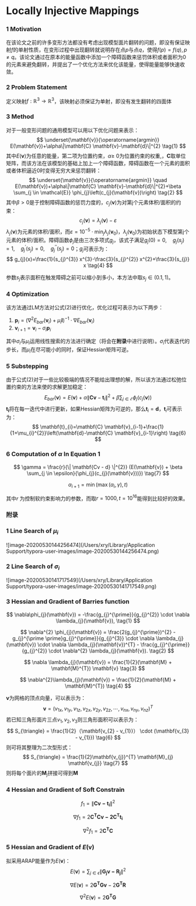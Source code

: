 # Locally Injective Mappings

### 1 Motivation

在该论文之前的许多变形方法都没有考虑出现模型面片翻转的问题，即没有保证映射$f$的单射性质，在变形过程中出现翻转就说明存在点$p$与点$q$，使得$f(p) = f(q), p \neq q$。该论文通过在原本的能量函数中添加一个障碍函数来惩罚体积或者面积为0的元素来避免翻转，并提出了一个优化方法来优化该能量，使得能量能够快速收敛。

### 2 Problem Statement

定义映射$f: \mathbb{R}^{3} \rightarrow \mathbb{R}^{3}$，该映射必须保证为单射，即没有发生翻转的四面体

### 3 Method

对于一般变形问题的通用模型可以用以下优化问题来表示：
$$
\underset{\mathbf{v}}{\operatorname{argmin}} E(\mathbf{v})+\alpha\|\mathbf{C} \mathbf{v}-\mathbf{d}\|^{2} \tag{1}
$$
其中$E(\mathbf{v})$为任意的能量，第二项为位置约束，$\alpha \geqslant$ 0为位置约束的权重,，$\mathbf{C}$取单位矩阵，而该方法在该模型的基础上加上一个障碍函数，障碍函数在一个元素的面积或者体积逼近0时变得无穷大来惩罚翻转：
$$
\underset{\mathbf{v}}{\operatorname{argmin}} \quad E(\mathbf{v})+\alpha\|\mathbf{C} \mathbf{v}-\mathbf{d}\|^{2}+\beta \sum_{j \in \mathcal{E}} \phi_{j}\left(c_{j}(\mathbf{v})\right) \tag{2}
$$
其中$\beta > 0$是于控制障碍函数的惩罚力度的，$c_{j}(\mathbf{v})$为对第j个元素体积/面积的约束：
$$
c_{j}(\mathbf{v})=\lambda_{j}(\mathbf{v})-\varepsilon \tag{3}
$$
$\lambda_{j}(\mathbf{v})$为元素的体积/面积，而$\varepsilon = 10^{-5} \cdot \min_{j}{\lambda_{j}(\mathbf{v}_{0})}$，$\lambda_{j}(\mathbf{v}_{0})$为初始状态下模型第j个元素的体积/面积。障碍函数$\phi_j$是由三次多项式$g_{j}$，该式子满足$g_{j}(0)=0, \quad g_{j}\left(s_{j}\right)=1, \quad g_{j}^{\prime}\left(s_{j}\right)=0, \quad g_{j}^{\prime \prime}\left(s_{j}\right)=0$；$g_{j}$可表示为：
$$
g_{j}(x)=\frac{1}{s_{j}^{3}} x^{3}-\frac{3}{s_{j}^{2}} x^{2}+\frac{3}{s_{j}} x \tag{4}
$$


参数$s_{j}$表示面积在触发障碍之前可以缩小到多小，本方法中取$s_{j} \in (0.1, 1)$。



### 4 Optimization

该方法通过LM方法对公式(2)进行优化，优化过程可表示为以下两步：

1. $\mathbf{p}_{i}=\left(\nabla^{2} E_{b a r}\left(\mathbf{v}_{i}\right)+\mu_{i} \mathbf{I}\right)^{-1} \cdot \nabla E_{b a r}\left(\mathbf{v}_{i}\right)$
2. $\mathbf{v}_{i+1}=\mathbf{v}_{i}-\sigma_{i} \mathbf{p}_{i}$

其中$\sigma_{i}$与$\mu_{i}$运用线性搜索的方法进行确定（将会在**附录**中进行说明）。$\sigma_{i}$代表迭代的步长，而$\mu_{i}$在尽可能小的同时，保证Hessian矩阵可逆。

### 5 Substepping

由于公式(2)对于一些比较极端的情况不能给出理想的解，所以该方法通过松弛位置约束的方法来使的求解更加稳定：
$$
E_{b a r}(\mathbf{v})=E(\mathbf{v})+\alpha\left\|\mathbf{C} \mathbf{v}-\mathbf{t}_{i}\right\|^{2}+\beta \sum_{j \in \mathcal{E}} \phi_{j}\left(c_{j}(\mathbf{v})\right) \tag{5}
$$
$\mathbf{t_{i}}$将在每一迭代中进行更新，如果Hessian矩阵为可逆的，那么$\mathbf{t}_{i} = \mathbf{d}$，$\mathbf{t}_{i}$可表示为：
$$
\mathbf{t}_{i}=\mathbf{C} \mathbf{v}_{i-1}+\frac{1}{1+\mu_{i}^{2}}\left(\mathbf{d}-\mathbf{C} \mathbf{v}_{i-1}\right) \tag{6}
$$

### 6 Computation of $\alpha$ In Equation 1

$$
\gamma = \frac{r}{\| \mathbf{Cv - d} \|^{2}} (E(\mathbf{v}) + \beta \sum_{j \in \epsilon}{\phi_{j}(c_{j}(\mathbf{v}))}) \tag{7}
$$

$$
\alpha_{i + 1} = \min{(\max(\alpha_{i}, \gamma), t)} \tag{8}
$$

其中$r$ 为控制软约束影响力的参数，而取$r = 1000, t = 10^{16}$能得到比较好的效果。



### 附录

### 1 Line Search of $\mu_{i}$

![image-20200530144256474](/Users/xry/Library/Application Support/typora-user-images/image-20200530144256474.png)

### 2 Line Search of $\sigma_{i}$

![image-20200530141717549](/Users/xry/Library/Application Support/typora-user-images/image-20200530141717549.png)

### 3 Hessian and Gradient of Barries function

$$
\nabla\phi_{j}(\mathbf{v}) = -\frac{g_{j}^{\prime}}{g_{j}^{2}} \cdot \nabla \lambda_{j}(\mathbf{v}), \tag{1}
$$

$$
\nabla^{2} \phi_{j}(\mathbf{v}) = \frac{2(g_{j}^{\prime})^{2} - g_{j}^{\prime \prime}g_{j}^{\prime}}{g_{j}^{3}} \cdot \nabla \lambda_{j}(\mathbf{v}) \cdot \nabla \lambda_{j}(\mathbf{v})^{T} - \frac{g_{j}^{\prime}}{g_{j}^{2}} \cdot \nabla^{2} \lambda_{j}(\mathbf{v}). \tag{2}
$$

$$
\nabla \lambda_{j}(\mathbf{v}) = \frac{1}{2}(\mathbf{M} + \mathbf{M}^{T}) \mathbf{v} \tag{3}
$$

$$
\nabla^{2}\lambda_{j}(\mathbf{v}) = \frac{1}{2}(\mathbf{M} + \mathbf{M}^{T}) \tag{4}
$$

$\mathbf{v}$为网格的顶点向量，可以表示为：
$$
\mathbf{v} = (v_{1x}, v_{1y}, v_{1z}, v_{2x}, v_{2y}, v_{2z}, \cdots, v_{nx}, v_{ny}, v_{nz})^{T} \tag{5}
$$
若已知三角形面片三点$v_{1}, v_{2}, v_{3}$则三角形面积可以表示为：
$$
S_{\triangle} = \frac{1}{2}（\mathbf{v_{2} - v_{1}}） \cdot (\mathbf{v_{3} - v_{1}}) \tag{6}
$$
则可将其整理为二次型形式：
$$
S_{\triangle} = \frac{1}{2}\mathbf{v_{j}}^{T} \mathbf{M}_{j} \mathbf{v_{j}} \tag{7}
$$
则将每个面片的$\mathbf{M}_{j}$拼接可得到$\mathbf{M}$

### 4 Hessian and Gradient of Soft Constrain

$$
f_{1} = \|\mathbf{Cv - t_{i}}\|^{2} \tag{8}
$$

$$
\nabla f_{1} = 2\mathbf{C^{T}Cv - 2C^{T}t_{i}} \tag{9}
$$

$$
\nabla^{2}f_{1} = 2\mathbf{C^{T}C} \tag{10}
$$



### 5 Hessian and Gradient of $E(\mathbf{v})$

拟采用ARAP能量作为$E(\mathbf{v})$：
$$
E(\mathbf{v}) = \sum_{j \in \epsilon} \| \mathbf{G_{j}v - R_{j}} \|^{2} \tag{11}
$$

$$
\nabla E(\mathbf{v}) = 2\mathbf{G^{T}Gv} - 2\mathbf{G^{T}R} \tag{12}
$$

$$
\nabla^{2}E(\mathbf{v}) = 2\mathbf{G^{T}G} \tag{13}
$$



